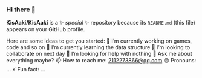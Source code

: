 ### Hi there 👋


**KisAaki/KisAaki** is a ✨ _special_ ✨ repository because its `README.md` (this file) appears on your GitHub profile.

Here are some ideas to get you started:
 🔭 I’m currently working on games, code and so on
🌱 I’m currently learning the data structure
👯 I’m looking to collaborate on next day
🤔 I’m looking for help with nothing
💬 Ask me about everything maybe?
📫 How to reach me: 2112273866@qq.com
😄 Pronouns: ...
⚡ Fun fact: ...

